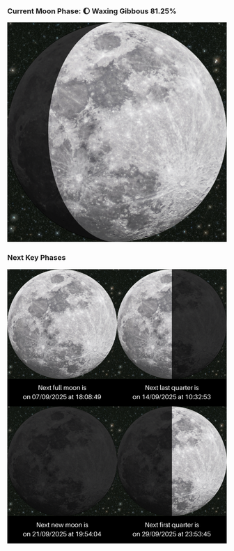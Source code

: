 ### Current Moon Phase: 🌔 Waxing Gibbous 81.25%
![Moon Phase](moonphase.png)
### Next Key Phases
![Gallery](gallery.png)